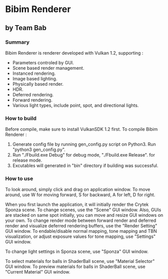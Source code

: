# Bibim Renderer

## by Team Bab

### Summary

Bibim Renderer is renderer developed with Vulkan 1.2, supporting :

- Parameters controled by GUI.
- Scene based render management.
- Instanced rendering.
- Image based lighting.
- Physically based render.
- HDR.
- Deferred rendering.
- Forward rendering.
- Various light types, include point, spot, and directional lights.

### How to build

Before compile, make sure to install VulkanSDK 1.2 first.
To compile Bibim Renderer :

1. Generate config file by running gen_config.py script on Python3. Run "python3 gen_config.py".
2. Run "./Fbuild.exe Debug" for debug mode, "./Fbuild.exe Release". for release mode.
3. Excutables will generated in "bin" directory if building was successful.

### How to use

To look around, simply click and drag on application window.
To move around, use W for moving forward, S for backward, A for left, D for right.

When you first launch the application, it will initially render the Crytek Sponza scene.
To change scenes, use the "Scene" GUI window. Also, GUIs are stacked on same spot initially, you can move and resize GUI windows on your own.
To change render mode between forward render and deferred render and visualize deferred rendering buffers, use the "Render Setting" GUI window.
To endable/disable normal mapping, tone mapping and TBN visualization, or adjust exposure values for tone mapping, use "Settings" GUI window.

To change light settings in Sponza scene, use "Sponza" GUI window.

To select materials for balls in ShaderBall scene, use "Material Selector" GUI window.
To preview materials for balls in ShaderBall scene, use "Current Material" GUI window.
